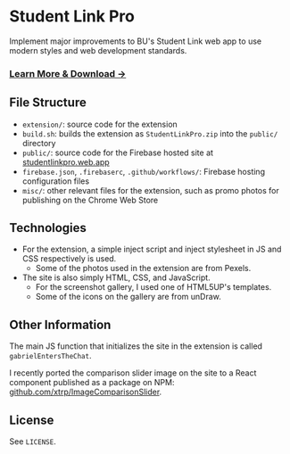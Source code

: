 # Student Link Pro

Implement major improvements to BU's Student Link web app to use modern styles and web development standards.

### [Learn More & Download &rarr;](https://studentlinkpro.web.app/)

## File Structure

- `extension/`: source code for the extension
- `build.sh`: builds the extension as `StudentLinkPro.zip` into the `public/` directory
- `public/`: source code for the Firebase hosted site at [studentlinkpro.web.app](https://studentlinkpro.web.app/)
- `firebase.json`, `.firebaserc`, `.github/workflows/`: Firebase hosting configuration files
- `misc/`: other relevant files for the extension, such as promo photos for publishing on the Chrome Web Store

## Technologies

- For the extension, a simple inject script and inject stylesheet in JS and CSS respectively is used.
  - Some of the photos used in the extension are from Pexels.
- The site is also simply HTML, CSS, and JavaScript.
  - For the screenshot gallery, I used one of HTML5UP's templates.
  - Some of the icons on the gallery are from unDraw.

## Other Information

The main JS function that initializes the site in the extension is called `gabrielEntersTheChat`.

I recently ported the comparison slider image on the site to a React component published as a package on NPM: [github.com/xtrp/ImageComparisonSlider](https://github.com/xtrp/ImageComparisonSlider).

## License

See `LICENSE`.
